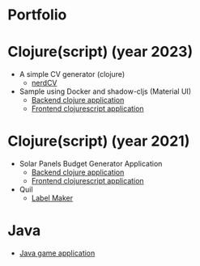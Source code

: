 Portfolio
===========

Clojure(script) (year 2023)
===============
* A simple CV generator (clojure)
  - [nerdCV](https://github.com/danielhvs/nerdCV/tree/main/)
* Sample using Docker and shadow-cljs (Material UI)
  - [Backend clojure application](https://github.com/danielhvs/company-back/tree/main/)
  - [Frontend clojurescript application](https://github.com/danielhvs/company-front/tree/main/)

Clojure(script) (year 2021)
===============
* Solar Panels Budget Generator Application
  - [Backend clojure application](https://github.com/danielhvs/solar-back/tree/main/)
  - [Frontend clojurescript application](https://github.com/danielhvs/solar-front/tree/main/)
* Quil
  - [Label Maker](https://github.com/danielhvs/label-maker/)

Java
===========
  - [Java game application](https://github.com/danielhvs/word-search-game/tree/main)

